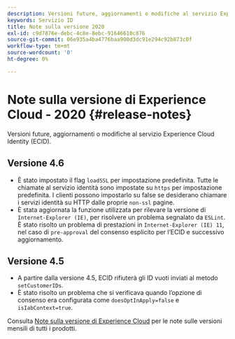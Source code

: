 ```yaml
---
description: Versioni future, aggiornamenti o modifiche al servizio Experience Cloud Identity.
keywords: Servizio ID
title: Note sulla versione 2020
exl-id: c9d7876e-debc-4c8e-8ebc-91646610c876
source-git-commit: 06e935a4ba4776baa900d3dc91e294c92b873c0f
workflow-type: tm+mt
source-wordcount: '0'
ht-degree: 0%

---
```


# Note sulla versione di Experience Cloud - 2020 {#release-notes}

Versioni future, aggiornamenti o modifiche al servizio Experience Cloud Identity (ECID).

## Versione 4.6

* È stato impostato il flag `loadSSL` per impostazione predefinita. Tutte le chiamate al servizio identità sono impostate su `https` per impostazione predefinita.  I clienti possono impostarlo su false se desiderano chiamare i servizi identità su HTTP dalle proprie `non-ssl` pagine.
* È stata aggiornata la funzione utilizzata per rilevare la versione di `Internet-Explorer (IE)`, per risolvere un problema segnalato da `ESLint`.
È stato risolto un problema di prestazioni in `Internet-Explorer (IE) 11`, nel caso di `pre-approval` del consenso esplicito per l’ECID e successivo aggiornamento.

## Versione 4.5

* A partire dalla versione 4.5, ECID rifiuterà gli ID vuoti inviati al metodo `setCustomerIDs`.
* È stato risolto un problema che si verificava quando l’opzione di consenso era configurata come `doesOptInApply=false` e `isIabContext=true`.

Consulta [Note sulla versione di Experience Cloud](https://docs.adobe.com/content/help/it-IT/release-notes/experience-cloud/current.html) per le note sulle versioni mensili di tutti i prodotti.
